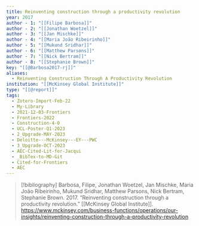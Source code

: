 ```yaml
---
title: Reinventing construction through a productivity revolution
year: 2017
author - 1: "[[Filipe Barbosa]]"
author - 2: "[[Jonathan Woetzel]]"
author - 3: "[[Jan Mischke]]"
author - 4: "[[Maria João Ribeirinho]]"
author - 5: "[[Mukund Sridhar]]"
author - 6: "[[Matthew Parsons]]"
author - 7: "[[Nick Bertram]]"
author - 8: "[[Stephanie Brown]]"
key: "[[@Barbosa2017-rj]]"
aliases:
  - Reinventing Construction Through A Productivity Revolution
institution: "[[McKinsey Global Institute]]"
type: "[[@report]]"
tags:
  - Zotero-Import-Feb-22
  - My-Library
  - 2021-12-03-Frontiers
  - Frontiers-2022
  - Construction-4-0
  - UCL-Poster-Q1-2023
  - 2_Upgrade-MAY-2023
  - Deloitte---McKinsey---EY---PWC
  - 3_Upgrade-OCT-2023
  - AEC-Cited-Lit-for-Jacqui
  - _BibTex-to-MD-Git
  - Cited-for-Frontiers
  - AEC
---
```


> [!bibliography]
> Barbosa, Filipe, Jonathan Woetzel, Jan Mischke, Maria João Ribeirinho, Mukund Sridhar, Matthew Parsons, Nick Bertram, Stephanie Brown. 2017. “Reinventing construction through a productivity revolution.” [[McKinsey Global Institute]]. https://www.mckinsey.com/business-functions/operations/our-insights/reinventing-construction-through-a-productivity-revolution